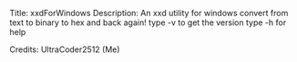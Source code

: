 Title: xxdForWindows
Description:
  An xxd utility for windows
  convert from text to binary to hex and back again!
  type -v to get the version
  type -h for help

Credits:
  UltraCoder2512 (Me)
